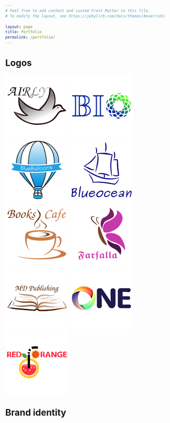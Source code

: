 ```yaml
---
# Feel free to add content and custom Front Matter to this file.
# To modify the layout, see https://jekyllrb.com/docs/themes/#overriding-theme-defaults

layout: page
title: Portfolio
permalink: /portfolio/
---
```



# Logos

<div class="gallery">
<img src="/uploads/logos/Airly.jpg" width="200">
<img src="/uploads/logos/BIO.jpg" width="200">
<img src="/uploads/logos/BlueBalloons.jpg" width="200">
<img src="/uploads/logos/BlueOcean.jpg" width="200">
<img src="/uploads/logos/BooksCafe.jpg" width="200">
<img src="/uploads/logos/Farfalla.jpg" width="200">
<img src="/uploads/logos/MDPublishing.jpg" width="200">
<img src="/uploads/logos/One.jpg" width="200">
<img src="/uploads/logos/RedOrange.jpg" width="200">
</div>

# Brand identity
